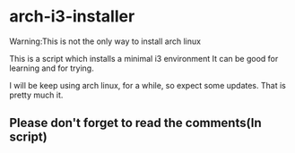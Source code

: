 # arch-i3-installer
Warning:This is not the only way to install arch linux

This is a script which installs a minimal i3 environment 
It can be good for learning and for trying.

I will be keep using arch linux, for a while, so expect some updates.
That is pretty much it.
## Please don't forget to read the comments(In script)
